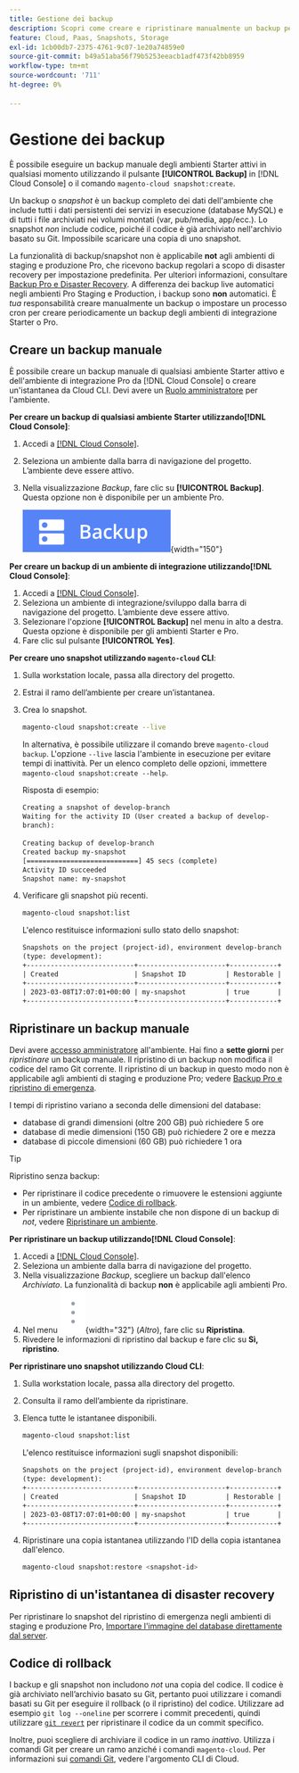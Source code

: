 ```yaml
---
title: Gestione dei backup
description: Scopri come creare e ripristinare manualmente un backup per il progetto di infrastruttura cloud di Adobe Commerce.
feature: Cloud, Paas, Snapshots, Storage
exl-id: 1cb00db7-2375-4761-9c07-1e20a74859e0
source-git-commit: b49a51aba56f79b5253eeacb1adf473f42bb8959
workflow-type: tm+mt
source-wordcount: '711'
ht-degree: 0%

---
```


# Gestione dei backup

È possibile eseguire un backup manuale degli ambienti Starter attivi in qualsiasi momento utilizzando il pulsante **[!UICONTROL Backup]** in [!DNL Cloud Console] o il comando `magento-cloud snapshot:create`.

Un backup o _snapshot_ è un backup completo dei dati dell&#39;ambiente che include tutti i dati persistenti dei servizi in esecuzione (database MySQL) e di tutti i file archiviati nei volumi montati (var, pub/media, app/ecc.). Lo snapshot _non_ include codice, poiché il codice è già archiviato nell&#39;archivio basato su Git. Impossibile scaricare una copia di uno snapshot.

La funzionalità di backup/snapshot non è applicabile **not** agli ambienti di staging e produzione Pro, che ricevono backup regolari a scopo di disaster recovery per impostazione predefinita. Per ulteriori informazioni, consultare [Backup Pro e Disaster Recovery](../architecture/pro-architecture.md#backup-and-disaster-recovery). A differenza dei backup live automatici negli ambienti Pro Staging e Production, i backup sono **non** automatici. È _tua_ responsabilità creare manualmente un backup o impostare un processo cron per creare periodicamente un backup degli ambienti di integrazione Starter o Pro.

## Creare un backup manuale

È possibile creare un backup manuale di qualsiasi ambiente Starter attivo e dell&#39;ambiente di integrazione Pro da [!DNL Cloud Console] o creare un&#39;istantanea da Cloud CLI. Devi avere un [Ruolo amministratore](../project/user-access.md) per l&#39;ambiente.

**Per creare un backup di qualsiasi ambiente Starter utilizzando[!DNL Cloud Console]**:

1. Accedi a [[!DNL Cloud Console]](https://console.adobecommerce.com).
1. Seleziona un ambiente dalla barra di navigazione del progetto. L’ambiente deve essere attivo.
1. Nella visualizzazione _Backup_, fare clic su **[!UICONTROL Backup]**. Questa opzione non è disponibile per un ambiente Pro.

   ![Backup](../../assets/button-backup.png){width="150"}

**Per creare un backup di un ambiente di integrazione utilizzando[!DNL Cloud Console]**:

1. Accedi a [[!DNL Cloud Console]](https://console.adobecommerce.com).
1. Seleziona un ambiente di integrazione/sviluppo dalla barra di navigazione del progetto. L’ambiente deve essere attivo.
1. Selezionare l&#39;opzione **[!UICONTROL Backup]** nel menu in alto a destra. Questa opzione è disponibile per gli ambienti Starter e Pro.
1. Fare clic sul pulsante **[!UICONTROL Yes]**.

**Per creare uno snapshot utilizzando `magento-cloud` CLI**:

1. Sulla workstation locale, passa alla directory del progetto.
1. Estrai il ramo dell’ambiente per creare un’istantanea.
1. Crea lo snapshot.

   ```bash
   magento-cloud snapshot:create --live
   ```

   In alternativa, è possibile utilizzare il comando breve `magento-cloud backup`. L&#39;opzione `--live` lascia l&#39;ambiente in esecuzione per evitare tempi di inattività. Per un elenco completo delle opzioni, immettere `magento-cloud snapshot:create --help`.

   Risposta di esempio:

   ```
   Creating a snapshot of develop-branch
   Waiting for the activity ID (User created a backup of develop-branch):
   
   Creating backup of develop-branch
   Created backup my-snapshot
   [============================] 45 secs (complete)
   Activity ID succeeded
   Snapshot name: my-snapshot
   ```

1. Verificare gli snapshot più recenti.

   ```bash
   magento-cloud snapshot:list
   ```

   L&#39;elenco restituisce informazioni sullo stato dello snapshot:

   ```
   Snapshots on the project (project-id), environment develop-branch (type: development):
   +---------------------------+----------------------+------------+
   | Created                   | Snapshot ID          | Restorable |
   +---------------------------+----------------------+------------+
   | 2023-03-08T17:07:01+00:00 | my-snapshot          | true       |
   +---------------------------+----------------------+------------+
   ```

## Ripristinare un backup manuale

Devi avere [accesso amministratore](../project/user-access.md) all&#39;ambiente. Hai fino a **sette giorni** per _ripristinare_ un backup manuale. Il ripristino di un backup non modifica il codice del ramo Git corrente. Il ripristino di un backup in questo modo non è applicabile agli ambienti di staging e produzione Pro; vedere [Backup Pro e ripristino di emergenza](../architecture/pro-architecture.md#backup-and-disaster-recovery).

I tempi di ripristino variano a seconda delle dimensioni del database:

- database di grandi dimensioni (oltre 200 GB) può richiedere 5 ore
- database di medie dimensioni (150 GB) può richiedere 2 ore e mezza
- database di piccole dimensioni (60 GB) può richiedere 1 ora

>[!TIP]
>
>Ripristino senza backup:
>
>- Per ripristinare il codice precedente o rimuovere le estensioni aggiunte in un ambiente, vedere [Codice di rollback](#roll-back-code).
>- Per ripristinare un ambiente instabile che non dispone di un backup di _not_, vedere [Ripristinare un ambiente](../development/restore-environment.md).

**Per ripristinare un backup utilizzando[!DNL Cloud Console]**:

1. Accedi a [[!DNL Cloud Console]](https://console.adobecommerce.com).
1. Seleziona un ambiente dalla barra di navigazione del progetto.
1. Nella visualizzazione _Backup_, scegliere un backup dall&#39;elenco _Archiviato_. La funzionalità di backup **non** è applicabile agli ambienti Pro.
1. Nel menu ![Altro](../../assets/icon-more.png){width="32"} (_Altro_), fare clic su **Ripristina**.
1. Rivedere le informazioni di ripristino dal backup e fare clic su **Sì, ripristino**.

**Per ripristinare uno snapshot utilizzando Cloud CLI**:

1. Sulla workstation locale, passa alla directory del progetto.
1. Consulta il ramo dell’ambiente da ripristinare.
1. Elenca tutte le istantanee disponibili.

   ```bash
   magento-cloud snapshot:list
   ```

   L&#39;elenco restituisce informazioni sugli snapshot disponibili:

   ```
   Snapshots on the project (project-id), environment develop-branch (type: development):
   +---------------------------+----------------------+------------+
   | Created                   | Snapshot ID          | Restorable |
   +---------------------------+----------------------+------------+
   | 2023-03-08T17:07:01+00:00 | my-snapshot          | true       |
   +---------------------------+----------------------+------------+
   ```

1. Ripristinare una copia istantanea utilizzando l&#39;ID della copia istantanea dall&#39;elenco.

   ```bash
   magento-cloud snapshot:restore <snapshot-id>
   ```

## Ripristino di un&#39;istantanea di disaster recovery

Per ripristinare lo snapshot del ripristino di emergenza negli ambienti di staging e produzione Pro, [Importare l&#39;immagine del database direttamente dal server](https://experienceleague.adobe.com/en/docs/commerce-knowledge-base/kb/how-to/restore-a-db-snapshot-from-staging-or-production#meth3).

## Codice di rollback

I backup e gli snapshot non includono _not_ una copia del codice. Il codice è già archiviato nell’archivio basato su Git, pertanto puoi utilizzare i comandi basati su Git per eseguire il rollback (o il ripristino) del codice. Utilizzare ad esempio `git log --oneline` per scorrere i commit precedenti, quindi utilizzare [`git revert`](https://git-scm.com/docs/git-revert) per ripristinare il codice da un commit specifico.

Inoltre, puoi scegliere di archiviare il codice in un ramo _inattivo_. Utilizza i comandi Git per creare un ramo anziché i comandi `magento-cloud`. Per informazioni sui [comandi Git](../dev-tools/cloud-cli-overview.md#git-commands), vedere l&#39;argomento CLI di Cloud.

